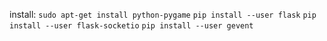 install:
`sudo apt-get install python-pygame`
`pip install --user flask`
`pip install --user flask-socketio`
`pip install --user gevent`
